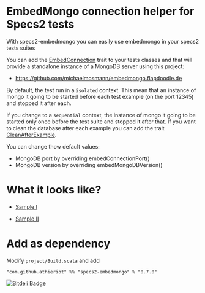 # EmbedMongo connection helper for Specs2 tests
With specs2-embedmongo you can easily use embedmongo in your specs2 tests suites

You can add the [EmbedConnection](https://github.com/athieriot/specs2-embedmongo/tree/master/src/main/scala/com/github/athieriot/EmbedConnection.scala) trait to your tests classes and that will provide a standalone instance of a MongoDB server using this project:

 * https://github.com/michaelmosmann/embedmongo.flapdoodle.de

By default, the test run in a `isolated` context. This mean that an instance of mongo it going to be started before each test example (on the port 12345) and stopped it after each.

If you change to a `sequential` context, the instance of mongo it going to be started only once before the test suite and stopped it after that. If you want to clean the database after each example you can add the trait [CleanAfterExample](https://github.com/athieriot/specs2-embedmongo/tree/master/src/main/scala/com/github/athieriot/CleanAfterExample.scala).

You can change thow default values:

 * MongoDB port by overriding embedConnectionPort()
 * MongoDB version by overriding embedMongoDBVersion()

# What it looks like?

 - [Sample I](https://github.com/athieriot/specs2-embedmongo/tree/master/src/test/scala/com/github/athieriot/EmbedConnectionSpec.scala)

 - [Sample II](https://github.com/athieriot/specs2-embedmongo/tree/master/src/test/scala/com/github/athieriot/CleanAfterExampleSpec.scala)

# Add as dependency

Modify `project/Build.scala` and add

`"com.github.athieriot" %% "specs2-embedmongo" % "0.7.0"`


[![Bitdeli Badge](https://d2weczhvl823v0.cloudfront.net/athieriot/specs2-embedmongo/trend.png)](https://bitdeli.com/free "Bitdeli Badge")

